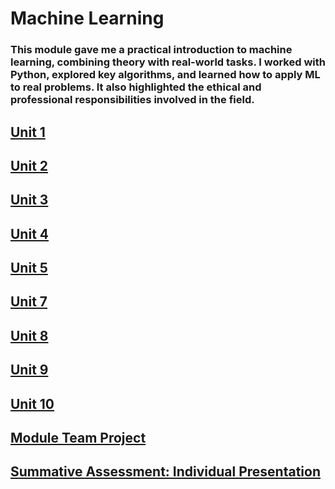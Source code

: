 # Machine Learning

### This module gave me a practical introduction to machine learning, combining theory with real-world tasks. I worked with Python, explored key algorithms, and learned how to apply ML to real problems. It also highlighted the ethical and professional responsibilities involved in the field.

## [Unit 1](https://TechieMaks.github.io/eportfolio1/ML%20-%20Unit%201.pdf)
## [Unit 2](https://TechieMaks.github.io/eportfolio1/ML%20-%20Unit%202.pdf)
## [Unit 3](https://TechieMaks.github.io/eportfolio1/ML%20-%20Unit%203.pdf)
## [Unit 4](https://TechieMaks.github.io/eportfolio1/ML%20-%20Unit%204.pdf)
## [Unit 5](https://TechieMaks.github.io/eportfolio1/ML%20-%20Unit%205.pdf)
## [Unit 7](https://TechieMaks.github.io/eportfolio1/ML%20-%20Unit%207.pdf)
## [Unit 8](https://TechieMaks.github.io/eportfolio1/ML%20-%20Unit%208.pdf)
## [Unit 9](https://TechieMaks.github.io/eportfolio1/ML%20-%20Unit%209.pdf)
## [Unit 10](https://TechieMaks.github.io/eportfolio1/ML%20-%20Unit%2010.pdf)
## [Module Team Project](https://TechieMaks.github.io/eportfolio1/ML%20-%20Team%20Project.pdf)
## [Summative Assessment: Individual Presentation](https://TechieMaks.github.io/eportfolio1/ML%20Project%20presentation.pdf)

